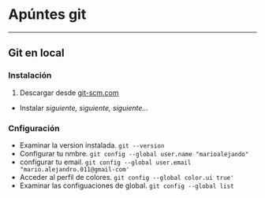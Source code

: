 # Apúntes git #
***
## Git en local ##

### Instalación ###
1. Descargar desde [git-scm.com](http://git-scm.com/ "git")
+ Instalar
*siguiente, siguiente, siguiente...*

### Cnfiguración ###
* Examinar la version instalada.
    ``git --version``
* Configurar tu nmbre.
    ``git config --global user.name "marioalejando"``
* configurar tu email.
    ``git config --global user.email "mario.alejandro.011@gmail-com'``
* Acceder al perfil de colores.
    ``git config --global color.ui true'``
* Examinar las configuaciones de global.
    ``git config --global list``
